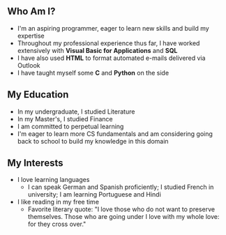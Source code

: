 ## Who Am I?

- I'm an aspiring programmer, eager to learn new skills and build my expertise
- Throughout my professional experience thus far, I have worked extensively with **Visual Basic for Applications** and **SQL**
- I have also used **HTML** to format automated e-mails delivered via Outlook 
- I have taught myself some **C** and **Python** on the side

## My Education

- In my undergraduate, I studied Literature
- In my Master's, I studied Finance
- I am committed to perpetual learning
- I'm eager to learn more CS fundamentals and am considering going back to school to build my knowledge in this domain

## My Interests

- I love learning languages 
  - I can speak German and Spanish proficiently; I studied French in university; I am learning Portuguese and Hindi
- I like reading in my free time
  - Favorite literary quote: "I love those who do not want to preserve themselves. Those who are going under I love with my whole love: for they cross over."

